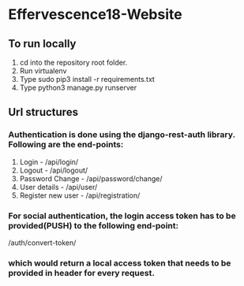 # Effervescence18-Website

## To run locally

1. cd into the repository root folder.
2. Run virtualenv
3. Type sudo pip3 install -r requirements.txt
4. Type python3 manage.py runserver


## Url structures

### Authentication is done using the django-rest-auth library. Following are the end-points:

1. Login - /api/login/
2. Logout - /api/logout/
3. Password Change - /api/password/change/
4. User details - /api/user/
5. Register new user - /api/registration/


### For social authentication, the login access token has to be provided(PUSH) to the following end-point:

/auth/convert-token/

### which would return a local access token that needs to be provided in header for every request.
